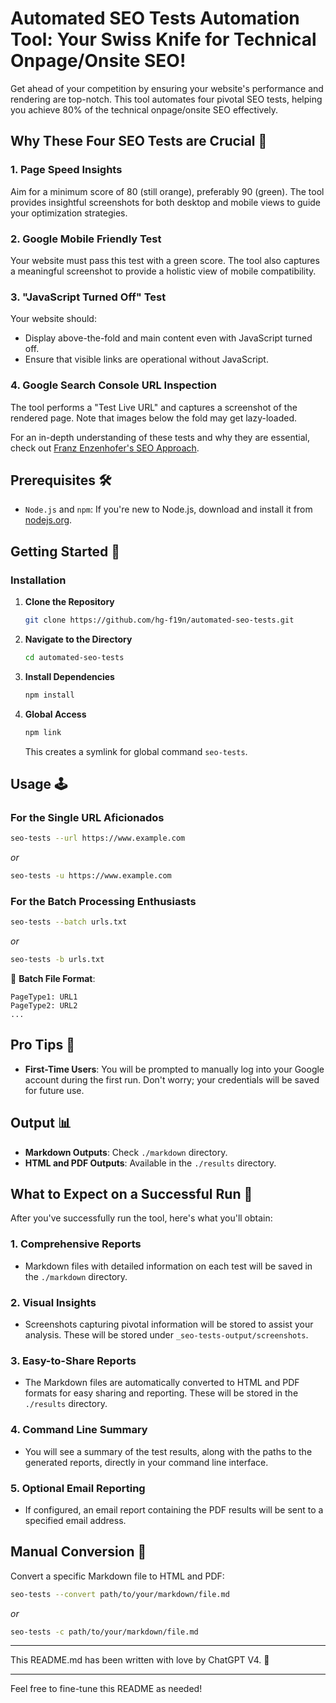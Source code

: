 # Automated SEO Tests Automation Tool: Your Swiss Knife for Technical Onpage/Onsite SEO!

Get ahead of your competition by ensuring your website's performance and rendering are top-notch. This tool automates four pivotal SEO tests, helping you achieve 80% of the technical onpage/onsite SEO effectively. 

## Why These Four SEO Tests are Crucial 🎯

### 1. Page Speed Insights 
Aim for a minimum score of 80 (still orange), preferably 90 (green). The tool provides insightful screenshots for both desktop and mobile views to guide your optimization strategies.

### 2. Google Mobile Friendly Test
Your website must pass this test with a green score. The tool also captures a meaningful screenshot to provide a holistic view of mobile compatibility.

### 3. "JavaScript Turned Off" Test
Your website should:

- Display above-the-fold and main content even with JavaScript turned off.
- Ensure that visible links are operational without JavaScript.

### 4. Google Search Console URL Inspection
The tool performs a "Test Live URL" and captures a screenshot of the rendered page. Note that images below the fold may get lazy-loaded.

For an in-depth understanding of these tests and why they are essential, check out [Franz Enzenhofer's SEO Approach](https://www.fullstackoptimization.com/a/seo-basics).

## Prerequisites 🛠

- `Node.js` and `npm`: If you're new to Node.js, download and install it from [nodejs.org](https://nodejs.org/).

## Getting Started 🚀

### Installation

1. **Clone the Repository**  
   ```bash
   git clone https://github.com/hg-f19n/automated-seo-tests.git
   ```

2. **Navigate to the Directory**  
   ```bash
   cd automated-seo-tests
   ```

3. **Install Dependencies**  
   ```bash
   npm install
   ```

4. **Global Access**  
   ```bash
   npm link
   ```

   This creates a symlink for global command `seo-tests`.

## Usage 🕹

### For the Single URL Aficionados

```bash
seo-tests --url https://www.example.com
```
_or_
```bash
seo-tests -u https://www.example.com
```

### For the Batch Processing Enthusiasts

```bash
seo-tests --batch urls.txt
```
_or_
```bash
seo-tests -b urls.txt
```

📝 **Batch File Format**:  
```
PageType1: URL1
PageType2: URL2
...
```

## Pro Tips 🌟

- **First-Time Users**: You will be prompted to manually log into your Google account during the first run. Don't worry; your credentials will be saved for future use.
  
## Output 📊

- **Markdown Outputs**: Check `./markdown` directory.
- **HTML and PDF Outputs**: Available in the `./results` directory.

## What to Expect on a Successful Run 🎉

After you've successfully run the tool, here's what you'll obtain:

### 1. Comprehensive Reports
- Markdown files with detailed information on each test will be saved in the `./markdown` directory.
  
### 2. Visual Insights
- Screenshots capturing pivotal information will be stored to assist your analysis. These will be stored under `_seo-tests-output/screenshots`.

### 3. Easy-to-Share Reports
- The Markdown files are automatically converted to HTML and PDF formats for easy sharing and reporting. These will be stored in the `./results` directory.

### 4. Command Line Summary
- You will see a summary of the test results, along with the paths to the generated reports, directly in your command line interface.

### 5. Optional Email Reporting
- If configured, an email report containing the PDF results will be sent to a specified email address.

## Manual Conversion 🔄

Convert a specific Markdown file to HTML and PDF:

```bash
seo-tests --convert path/to/your/markdown/file.md
```
_or_
```bash
seo-tests -c path/to/your/markdown/file.md
```



---

This README.md has been written with love by ChatGPT V4. 💖

---

Feel free to fine-tune this README as needed!